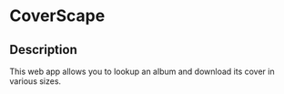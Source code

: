 # CoverScape

## Description
This web app allows you to lookup an album and download its cover in various sizes.